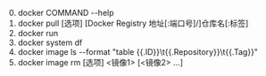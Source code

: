 0. docker COMMAND --help
1. docker pull [选项] [Docker Registry 地址[:端口号]/]仓库名[:标签]
2. docker run 
3. docker system df
4. docker image ls --format "table {{.ID}}\t{{.Repository}}\t{{.Tag}}"
5. docker image rm [选项] <镜像1> [<镜像2> ...]